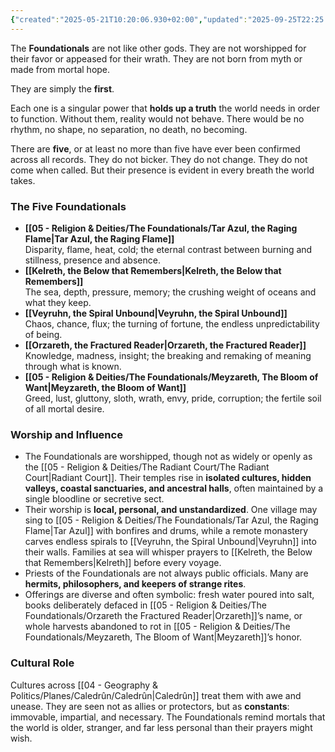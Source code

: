 ```yaml
---
{"created":"2025-05-21T10:20:06.930+02:00","updated":"2025-09-25T22:25:00.000+02:00","cssclasses":null,"tags":null,"dg-publish":true,"permalink":"/05-religion-and-deities/the-foundationals/the-foundationals/","dgPassFrontmatter":true}
---
```


The **Foundationals** are not like other gods. They are not worshipped for their favor or appeased for their wrath. They are not born from myth or made from mortal hope.

They are simply the **first**.

Each one is a singular power that **holds up a truth** the world needs in order to function. Without them, reality would not behave. There would be no rhythm, no shape, no separation, no death, no becoming.

There are **five**, or at least no more than five have ever been confirmed across all records. They do not bicker. They do not change. They do not come when called. But their presence is evident in every breath the world takes.

### The Five Foundationals
- **[[05 - Religion & Deities/The Foundationals/Tar Azul, the Raging Flame\|Tar Azul, the Raging Flame]]**  
Disparity, flame, heat, cold; the eternal contrast between burning and stillness, presence and absence.
- **[[Kelreth, the Below that Remembers\|Kelreth, the Below that Remembers]]**  
    The sea, depth, pressure, memory; the crushing weight of oceans and what they keep.
- **[[Veyruhn, the Spiral Unbound\|Veyruhn, the Spiral Unbound]]**  
    Chaos, chance, flux; the turning of fortune, the endless unpredictability of being.
- **[[Orzareth, the Fractured Reader\|Orzareth, the Fractured Reader]]**  
    Knowledge, madness, insight; the breaking and remaking of meaning through what is known.
- **[[05 - Religion & Deities/The Foundationals/Meyzareth, The Bloom of Want\|Meyzareth, the Bloom of Want]]**  
    Greed, lust, gluttony, sloth, wrath, envy, pride, corruption; the fertile soil of all mortal desire.

### Worship and Influence
- The Foundationals are worshipped, though not as widely or openly as the [[05 - Religion & Deities/The Radiant Court/The Radiant Court\|Radiant Court]]. Their temples rise in **isolated cultures, hidden valleys, coastal sanctuaries, and ancestral halls**, often maintained by a single bloodline or secretive sect.
- Their worship is **local, personal, and unstandardized**. One village may sing to [[05 - Religion & Deities/The Foundationals/Tar Azul, the Raging Flame\|Tar Azul]] with bonfires and drums, while a remote monastery carves endless spirals to [[Veyruhn, the Spiral Unbound\|Veyruhn]] into their walls. Families at sea will whisper prayers to [[Kelreth, the Below that Remembers\|Kelreth]] before every voyage.
- Priests of the Foundationals are not always public officials. Many are **hermits, philosophers, and keepers of strange rites**.
- Offerings are diverse and often symbolic: fresh water poured into salt, books deliberately defaced in [[05 - Religion & Deities/The Foundationals/Orzareth the Fractured Reader\|Orzareth]]’s name, or whole harvests abandoned to rot in [[05 - Religion & Deities/The Foundationals/Meyzareth, The Bloom of Want\|Meyzareth]]’s honor.

### Cultural Role
Cultures across [[04 - Geography & Politics/Planes/Caledrûn/Caledrûn\|Caledrûn]] treat them with awe and unease. They are seen not as allies or protectors, but as **constants**: immovable, impartial, and necessary. The Foundationals remind mortals that the world is older, stranger, and far less personal than their prayers might wish.